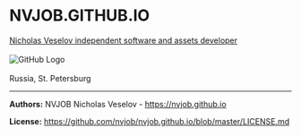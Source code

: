 # NVJOB.GITHUB.IO
<a href="https://nvjob.github.io/" target="_blank">Nicholas Veselov independent software and assets developer</a>
<br><br>
![GitHub Logo](https://raw.githubusercontent.com/e-prom/e-prom.github.io/master/res/images/nvjob.jpg)
<br><br>
Russia, St. Petersburg <br>



-------------------------------------------------------------------

**Authors:** NVJOB Nicholas Veselov - https://nvjob.github.io

**License:** https://github.com/nvjob/nvjob.github.io/blob/master/LICENSE.md
